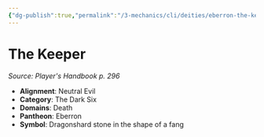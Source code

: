 ```yaml
---
{"dg-publish":true,"permalink":"/3-mechanics/cli/deities/eberron-the-keeper/","tags":["ttrpg-cli/compendium/src/5e/phb","ttrpg-cli/deity/eberron","ttrpg-cli/domain/death"],"noteIcon":""}
---
```


# The Keeper
*Source: Player's Handbook p. 296* 

- **Alignment**: Neutral Evil
- **Category**: The Dark Six
- **Domains**: Death
- **Pantheon**: Eberron
- **Symbol**: Dragonshard stone in the shape of a fang